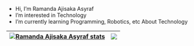 - Hi, I’m Ramanda Ajisaka Asyraf
- I’m interested in Technology
- I’m currently learning Programming, Robotics, etc About Technology


| <a href="https://github.com/itsmee3223/github-readme-stats"><img align="center" src="https://github-readme-stats.vercel.app/api?username=itsmee3223&theme=onedark&show_icons=true&include_all_commits=true&hide_border=true" alt="Ramanda Ajisaka Asyraf stats" /></a> | <a href="https://github.com/itsmee3223/github-readme-stats"><img align="center" src="https://github-readme-stats.vercel.app/api/top-langs/?username=itsmee3223&layout=compact&theme=onedark&hide_border=true" /></a> |
| ------------- | ------------- |
<!---
itsmee3223/itsmee3223 is a ✨ special ✨ repository because its `README.md` (this file) appears on your GitHub profile.
You can click the Preview link to take a look at your changes.
--->
